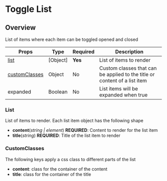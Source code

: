 # Toggle List

## Overview

List of items where each item can be toggled opened and closed


| Props                           | Type     | Required | Description                                                               |
| ------------------------------- | -------- | -------- | ------------------------------------------------------------------------- |
| [list](#list)                   | [Object] | **Yes**  | List of items to render                                                   |
| [customClasses](#customClasses) | Object   | No       | Custom classes that can be applied to the title or content of a list item |
| expanded                        | Boolean  | No       | List items will be expanded when true                                     |

### List

List of items to render. Each list item object has the following shape

- **content**(*string | element*) **REQUIRED**: Content to render for the list item
- **title**(*string*) **REQUIRED**: Title of the list item to render

### CustomClasses

The following keys apply a css class to different parts of the list

- **content**: class for the container of the content
- **title**: class for the container of the title
